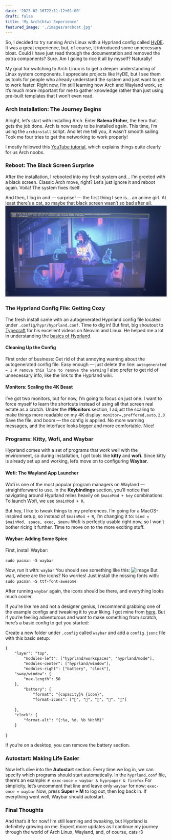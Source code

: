 ```yaml
---
date: '2025-02-16T22:11:12+01:00'
draft: false
title: 'My Arch(btw) Experience'
featured_image: './images/archcat.jpg'
---
```

So, I decided to try running Arch Linux with a Hyprland config called [HyDE](https://github.com/Hyde-project/hyde). It was a great experience, but, of course, it introduced some unnecessary bloat. Could I have just read through the documentation and removed the extra components? Sure. Am I going to rice it all by myself? Naturally!

My goal for switching to Arch Linux is to get a deeper understanding of Linux system components. I appreciate projects like HyDE, but I see them as tools for people who already understand the system and just want to get to work faster. Right now, I’m still learning how Arch and Wayland work, so it’s much more important for me to gather knowledge rather than just using pre-built templates that I won’t even read.

### Arch Installation: The Journey Begins

Alright, let’s start with installing Arch. Enter **Balena Etcher**, the hero that gets the job done. Arch is now ready to be installed again. This time, I’m using the `archinstall` script. And let me tell you, it wasn’t smooth sailing. Took me four tries to get the networking to work properly! 

I mostly followed this [YouTube tutorial](https://youtu.be/E50pt992Ihc?si=-2vsjDzwCp5vInVC), which explains things quite clearly for us Arch noobs.

### Reboot: The Black Screen Surprise

After the installation, I rebooted into my fresh system and... I’m greeted with a black screen. Classic Arch move, right? Let’s just ignore it and reboot again. Voila! The system fixes itself. 

And then, I log in and — surprise! — the first thing I see is… an anime girl. At least there’s a cat, so maybe that black screen wasn’t so bad after all.
![image](./images/default_desktop.jpeg)

### The Hyprland Config File: Getting Cozy

The fresh install came with an autogenerated Hyprland config file located under `.config/hypr/hyprland.conf`. Time to dig in! But first, big shoutout to [Typecraft](https://youtube.com/@typecraft_dev?si=rc1jtdusGzI4N1Cu) for his excellent videos on Neovim and Linux. He helped me a lot in understanding the [basics of Hyprland](https://youtu.be/2CP_9-jCV6A?si=rUAR0WP_mAPrI0JF).

#### Cleaning Up the Config

First order of business: Get rid of that annoying warning about the autogenerated config file. Easy enough — just delete the line:
```autogenerated = 1 # remove this line to remove the warning```
I also prefer to get rid of unnecessary info, like the link to the Hyprland wiki.

#### Monitors: Scaling the 4K Beast

I’ve got two monitors, but for now, I’m going to focus on just one. I want to force myself to learn the shortcuts instead of using all that screen real estate as a crutch. Under the **#Monitors** section, I adjust the scaling to make things more readable on my 4K display:
```monitor=,preffered,auto,2.0```
Save the file, and boom — the config is applied. No more warning messages, and the interface looks bigger and more comfortable. Nice!

### Programs: Kitty, Wofi, and Waybar

Hyprland comes with a set of programs that work well with the environment, so during installation, I got tools like **kitty** and **wofi**. Since kitty is already set up and working, let’s move on to configuring **Waybar**.

#### Wofi: The Wayland App Launcher

Wofi is one of the most popular program managers on Wayland — straightforward to use. In the **Keybindings** section, you’ll notice that navigating around Hyprland relies heavily on `$mainMod + key` combinations. To launch Wofi, we use `$mainMod + R`.

But hey, I like to tweak things to my preferences. I’m going for a MacOS-inspired setup, so instead of `$mainMod + R`, I’m changing it to:
`bind = $mainMod, space, exec, $menu` 
Wofi is perfectly usable right now, so I won’t bother ricing it further. Time to move on to the more exciting stuff.

#### Waybar: Adding Some Spice

First, install Waybar:

``sudo pacman -S waybar``

Now, run it with:
``waybar``
You should see something like this:
![image](./images/default-waybar.jpeg)
But wait, where are the icons? No worries! Just install the missing fonts with:
```sudo pacman -S ttf-font-awesome```

After running `waybar` again, the icons should be there, and everything looks much cooler.

If you're like me and not a designer genius, I recommend grabbing one of the example configs and tweaking it to your liking. I got mine from [here](https://github.com/Alexays/Waybar/wiki/Examples). But if you’re feeling adventurous and want to make something from scratch, here’s a basic config to get you started:

  

Create a new folder under `.config` called `waybar` and add a `config.jsonc` file with this basic setup:

```
{
    "layer": "top",
        "modules-left": ["hyprland/workspaces", "hyprland/mode"],
        "modules-center": ["hyprland/window"],
        "modules-right": ["battery", "clock"],
    "sway/window": {
        "max-length": 50
    },
        "battery": {
            "format": "{capacity}% {icon}",
            "format-icons": ["", "", "", "", ""]
    
    },
    "clock": {
        "format-alt": "{:%a, %d. %b %H:%M}"
    }

}

```

If you’re on a desktop, you can remove the battery section.

### Autostart: Making Life Easier

Now let’s dive into the **Autostart** section. Every time we log in, we can specify which programs should start automatically. In the `hyprland.conf` file, there’s an example:
``# exec-once = waybar & hyprpaper & firefox``
For simplicity, let’s uncomment that line and leave only `waybar` for now:
``exec-once = waybar``
Now, press **Super + M** to log out, then log back in. If everything went well, Waybar should autostart.

### Final Thoughts

And that’s it for now! I’m still learning and tweaking, but Hyprland is definitely growing on me. Expect more updates as I continue my journey through the world of Arch Linux, Wayland, and, of course, cats :3
